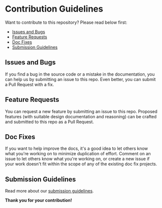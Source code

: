 # Contribution Guidelines

Want to contribute to this repository? Please read below first:

- [Issues and Bugs](#issues-and-bugs)
- [Feature Requests](#feature-requests)
- [Doc Fixes](#doc-fixes)
- [Submission Guidelines](#submission-guidelines)

## Issues and Bugs

If you find a bug in the source code or a mistake in the documentation, you can
help us by submitting an issue to this repo. Even better, you can submit a Pull
Request with a fix.

## Feature Requests

You can request a new feature by submitting an issue to this repo. Proposed
features (with suitable design documentation and reasoning) can be crafted and
submitted to this repo as a Pull Request.

## Doc Fixes

If you want to help improve the docs, it's a good idea to let others know what
you're working on to minimize duplication of effort. Comment on an issue to let
others know what you're working on, or create a new issue if your work doesn't
fit within the scope of any of the existing doc fix projects.

## Submission Guidelines

Read more about our [submission guidelines](https://github.com/IBM-Design/website/blob/main/docs/submission-guidelines.md).

**Thank you for your contribution!**
